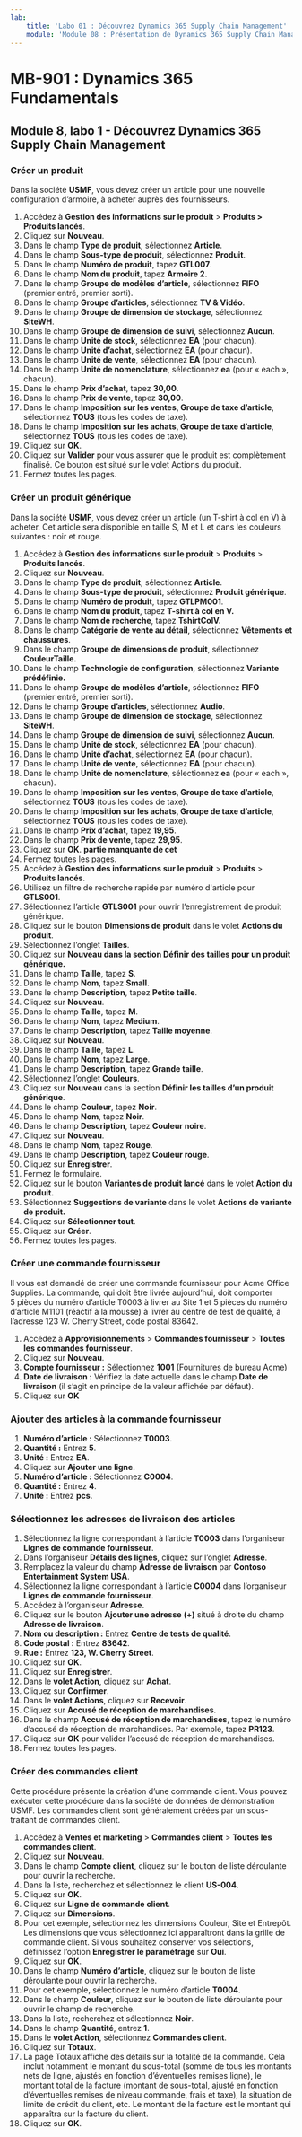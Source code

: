 ```yaml
---
lab:
    title: 'Labo 01 : Découvrez Dynamics 365 Supply Chain Management'
    module: 'Module 08 : Présentation de Dynamics 365 Supply Chain Management'
---
```


# MB-901 : Dynamics 365 Fundamentals 
## Module 8, labo 1 - Découvrez Dynamics 365 Supply Chain Management

### Créer un produit

Dans la société **USMF**, vous devez créer un article pour une nouvelle configuration d’armoire, à acheter auprès des fournisseurs. 

1. Accédez à **Gestion des informations sur le produit** > **Produits > Produits lancés**.
1. Cliquez sur **Nouveau**. 
1. Dans le champ **Type de produit**, sélectionnez **Article**.
1. Dans le champ **Sous-type de produit**, sélectionnez **Produit**.
1. Dans le champ **Numéro de produit**, tapez **GTL007**.
1. Dans le champ **Nom du produit**, tapez **Armoire 2.**
1. Dans le champ **Groupe de modèles d’article**, sélectionnez **FIFO** (premier entré, premier sorti).
1. Dans le champ **Groupe d’articles**, sélectionnez **TV & Vidéo**.
1. Dans le champ **Groupe de dimension de stockage**, sélectionnez **SiteWH**.
1. Dans le champ **Groupe de dimension de suivi**, sélectionnez **Aucun**.
1. Dans le champ **Unité de stock**, sélectionnez **EA** (pour chacun).
1. Dans le champ **Unité d’achat**, sélectionnez **EA** (pour chacun).
1. Dans le champ **Unité de vente**, sélectionnez **EA** (pour chacun).
1. Dans le champ **Unité de nomenclature**, sélectionnez **ea** (pour « each », chacun).
1. Dans le champ **Prix d’achat**, tapez **30,00**.
1. Dans le champ **Prix de vente**, tapez **30,00**.
1. Dans le champ **Imposition sur les ventes, Groupe de taxe d’article**, sélectionnez **TOUS** (tous les codes de taxe).
1. Dans le champ **Imposition sur les achats, Groupe de taxe d’article**, sélectionnez **TOUS** (tous les codes de taxe).
1. Cliquez sur **OK**.
1. Cliquez sur **Valider** pour vous assurer que le produit est complètement finalisé. Ce bouton est situé sur le volet Actions du produit.
1. Fermez toutes les pages. 

### Créer un produit générique

Dans la société **USMF**, vous devez créer un article (un T-shirt à col en V) à acheter.  Cet article sera disponible en taille S, M et L et dans les couleurs suivantes : noir et rouge.

1. Accédez à **Gestion des informations sur le produit** > **Produits** > **Produits lancés**.
1. Cliquez sur **Nouveau**.
1. Dans le champ **Type de produit**, sélectionnez **Article**.
1. Dans le champ **Sous-type de produit**, sélectionnez **Produit générique**.
1. Dans le champ **Numéro de produit**, tapez **GTLPM001**.
1. Dans le champ **Nom du produit**, tapez **T-shirt à col en V.**
1. Dans le champ **Nom de recherche**, tapez **TshirtColV.**
1. Dans le champ **Catégorie de vente au détail**, sélectionnez **Vêtements et chaussures**.      
1. Dans le champ **Groupe de dimensions de produit**, sélectionnez **CouleurTaille.**
1. Dans le champ **Technologie de configuration**, sélectionnez **Variante prédéfinie.**
1. Dans le champ **Groupe de modèles d’article**, sélectionnez **FIFO** (premier entré, premier sorti).
1. Dans le champ **Groupe d’articles**, sélectionnez **Audio**. 
1. Dans le champ **Groupe de dimension de stockage**, sélectionnez **SiteWH**.
1. Dans le champ **Groupe de dimension de suivi**, sélectionnez **Aucun**.
1. Dans le champ **Unité de stock**, sélectionnez **EA** (pour chacun).
1. Dans le champ **Unité d’achat**, sélectionnez **EA** (pour chacun).
1. Dans le champ **Unité de vente**, sélectionnez **EA** (pour chacun).
1. Dans le champ **Unité de nomenclature**, sélectionnez **ea** (pour « each », chacun).
1. Dans le champ **Imposition sur les ventes, Groupe de taxe d’article**, sélectionnez **TOUS** (tous les codes de taxe).
1. Dans le champ **Imposition sur les achats, Groupe de taxe d’article**, sélectionnez **TOUS** (tous les codes de taxe).
1. Dans le champ **Prix d’achat**, tapez **19,95**.
1. Dans le champ **Prix de vente**, tapez **29,95**.
1. Cliquez sur **OK**. **partie manquante de cet**
1. Fermez toutes les pages.
1. Accédez à **Gestion des informations sur le produit** > **Produits** > **Produits lancés**.
1. Utilisez un filtre de recherche rapide par numéro d'article pour **GTLS001**.
1. Sélectionnez l’article **GTLS001** pour ouvrir l’enregistrement de produit générique.
1. Cliquez sur le bouton **Dimensions de produit** dans le volet **Actions du produit**.
1. Sélectionnez l’onglet **Tailles**.
1. Cliquez sur **Nouveau dans la section Définir des tailles pour un produit générique.**
1. Dans le champ **Taille**, tapez **S**.
1. Dans le champ **Nom**, tapez **Small**.
1. Dans le champ **Description**, tapez **Petite taille**.
1. Cliquez sur **Nouveau**.
1. Dans le champ **Taille**, tapez **M**.
1. Dans le champ **Nom**, tapez **Medium**.
1. Dans le champ **Description**, tapez **Taille moyenne**.
1. Cliquez sur **Nouveau**.
1. Dans le champ **Taille**, tapez **L**.
1. Dans le champ **Nom**, tapez **Large**.
1. Dans le champ **Description**, tapez **Grande taille**.
1. Sélectionnez l’onglet **Couleurs**.
1. Cliquez sur **Nouveau** dans la section **Définir les tailles d’un produit générique**.
1. Dans le champ **Couleur**, tapez **Noir**.
1. Dans le champ **Nom**, tapez **Noir**.
1. Dans le champ **Description**, tapez **Couleur noire**.
1. Cliquez sur **Nouveau**.
1. Dans le champ **Nom**, tapez **Rouge**.
1. Dans le champ **Description**, tapez **Couleur rouge**.
1. Cliquez sur **Enregistrer**.
1. Fermez le formulaire.
1. Cliquez sur le bouton **Variantes de produit lancé** dans le volet **Action du produit.**
1. Sélectionnez **Suggestions de variante** dans le volet **Actions de variante de produit.**
1. Cliquez sur **Sélectionner tout**.
1. Cliquez sur **Créer**.
1. Fermez toutes les pages.  

### Créer une commande fournisseur

Il vous est demandé de créer une commande fournisseur pour Acme Office Supplies. La commande, qui doit être livrée aujourd’hui, doit comporter 5 pièces du numéro d’article T0003 à livrer au Site 1 et 5 pièces du numéro d’article M1101 (réactif à la mousse) à livrer au centre de test de qualité, à l’adresse 123 W. Cherry Street, code postal 83642.

1. Accédez à **Approvisionnements** > **Commandes fournisseur** > **Toutes les commandes fournisseur**.
1. Cliquez sur **Nouveau**.
1. **Compte fournisseur :** Sélectionnez **1001** (Fournitures de bureau Acme)
1. **Date de livraison :** Vérifiez la date actuelle dans le champ **Date de livraison** (il s’agit en principe de la valeur affichée par défaut).
1. Cliquez sur **OK**

### Ajouter des articles à la commande fournisseur

1. **Numéro d’article :** Sélectionnez **T0003**.
1. **Quantité :** Entrez **5**.
1. **Unité :** Entrez **EA**.
1. Cliquez sur **Ajouter une ligne**.
1. **Numéro d’article :** Sélectionnez **C0004**.
1. **Quantité :** Entrez **4**.
1. **Unité :** Entrez **pcs**.

### Sélectionnez les adresses de livraison des articles

1. Sélectionnez la ligne correspondant à l’article **T0003** dans l’organiseur **Lignes de commande fournisseur**.
1. Dans l’organiseur **Détails des lignes**, cliquez sur l’onglet **Adresse**.
1. Remplacez la valeur du champ **Adresse de livraison** par **Contoso Entertainment System USA**.
1. Sélectionnez la ligne correspondant à l’article **C0004** dans l’organiseur **Lignes de commande fournisseur**.
1. Accédez à l’organiseur **Adresse.**  
1. Cliquez sur le bouton **Ajouter une adresse** **(+)** situé à droite du champ **Adresse de livraison**.
1. **Nom ou description :** Entrez **Centre de tests de qualité**.
1. **Code postal :** Entrez **83642**.
1. **Rue :** Entrez **123, W. Cherry Street**.
1. Cliquez sur **OK**.
1. Cliquez sur **Enregistrer**.
1. Dans le **volet Action**, cliquez sur **Achat**.  
1. Cliquez sur **Confirmer**.
1. Dans le **volet Actions**, cliquez sur **Recevoir**.
1. Cliquez sur **Accusé de réception de marchandises**.
1. Dans le champ **Accusé de réception de marchandises**, tapez le numéro d’accusé de réception de marchandises. Par exemple, tapez **PR123**.
1. Cliquez sur **OK** pour valider l’accusé de réception de marchandises.  
1. Fermez toutes les pages.  

### Créer des commandes client

Cette procédure présente la création d’une commande client. Vous pouvez exécuter cette procédure dans la société de données de démonstration USMF. Les commandes client sont généralement créées par un sous-traitant de commandes client.

1. Accédez à **Ventes et marketing** > **Commandes client** > **Toutes les commandes client**.
1. Cliquez sur **Nouveau**.
1. Dans le champ **Compte client**, cliquez sur le bouton de liste déroulante pour ouvrir la recherche.
1. Dans la liste, recherchez et sélectionnez le client **US-004**.
1. Cliquez sur **OK**.
1. Cliquez sur **Ligne de commande client**.
1. Cliquez sur **Dimensions**.
1. Pour cet exemple, sélectionnez les dimensions Couleur, Site et Entrepôt. Les dimensions que vous sélectionnez ici apparaîtront dans la grille de commande client. Si vous souhaitez conserver vos sélections, définissez l’option **Enregistrer le paramétrage** sur **Oui**.
1. Cliquez sur **OK**.
1. Dans le champ **Numéro d’article**, cliquez sur le bouton de liste déroulante pour ouvrir la recherche.
1. Pour cet exemple, sélectionnez le numéro d’article **T0004**.
1. Dans le champ **Couleur**, cliquez sur le bouton de liste déroulante pour ouvrir le champ de recherche.
1. Dans la liste, recherchez et sélectionnez **Noir**.
1. Dans le champ **Quantité**, entrez **1**.
1. Dans le **volet Action**, sélectionnez **Commandes client**.
1. Cliquez sur **Totaux**.
1. La page Totaux affiche des détails sur la totalité de la commande. Cela inclut notamment le montant du sous-total (somme de tous les montants nets de ligne, ajustés en fonction d’éventuelles remises ligne), le montant total de la facture (montant de sous-total, ajusté en fonction d’éventuelles remises de niveau commande, frais et taxe), la situation de limite de crédit du client, etc. Le montant de la facture est le montant qui apparaîtra sur la facture du client.
1. Cliquez sur **OK**.  
